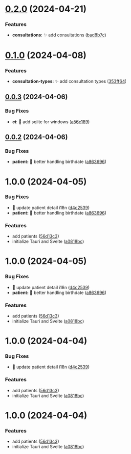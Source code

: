 # [0.2.0](https://github.com/jeremyjousse/footprint/compare/0.1.0...0.2.0) (2024-04-21)


### Features

* **consultations:** :sparkles: add consultations ([bad8b7c](https://github.com/jeremyjousse/footprint/commit/bad8b7c585b0fabf0ffda9ce5eb2d63573142828))

# [0.1.0](https://github.com/jeremyjousse/footprint/compare/0.0.3...0.1.0) (2024-04-08)


### Features

* **consultation-types:** :sparkles: add consultation types ([353ff64](https://github.com/jeremyjousse/footprint/commit/353ff64d3917ff4341825658f73076db907df03d))

## [0.0.3](https://github.com/jeremyjousse/footprint/compare/0.0.2...0.0.3) (2024-04-06)


### Bug Fixes

* **ci:** :bug: add sqlite for windows ([a56c189](https://github.com/jeremyjousse/footprint/commit/a56c189a2d40104bc286eea0d72ef5a390d1d12e))

## [0.0.2](https://github.com/jeremyjousse/footprint/compare/0.0.1...0.0.2) (2024-04-06)


### Bug Fixes

* **patient:** :bug: better handling birthdate ([a863696](https://github.com/jeremyjousse/footprint/commit/a8636964aa9930010d53c4d6ea99b0aed300260d))

# 1.0.0 (2024-04-05)


### Bug Fixes

* :bug: update patient detail i18n ([d4c2539](https://github.com/jeremyjousse/footprint/commit/d4c25397c47f35c513a16061f326505ce435c218))
* **patient:** :bug: better handling birthdate ([a863696](https://github.com/jeremyjousse/footprint/commit/a8636964aa9930010d53c4d6ea99b0aed300260d))


### Features

* add patients ([56d13c3](https://github.com/jeremyjousse/footprint/commit/56d13c35c4873bbf76f71873a307ff79fc690528))
* initialize Tauri and Svelte ([a0818bc](https://github.com/jeremyjousse/footprint/commit/a0818bcda8d6c50dbe2596a69ee57031722846e2))

# 1.0.0 (2024-04-05)


### Bug Fixes

* :bug: update patient detail i18n ([d4c2539](https://github.com/jeremyjousse/footprint/commit/d4c25397c47f35c513a16061f326505ce435c218))
* **patient:** :bug: better handling birthdate ([a863696](https://github.com/jeremyjousse/footprint/commit/a8636964aa9930010d53c4d6ea99b0aed300260d))


### Features

* add patients ([56d13c3](https://github.com/jeremyjousse/footprint/commit/56d13c35c4873bbf76f71873a307ff79fc690528))
* initialize Tauri and Svelte ([a0818bc](https://github.com/jeremyjousse/footprint/commit/a0818bcda8d6c50dbe2596a69ee57031722846e2))

# 1.0.0 (2024-04-04)


### Bug Fixes

* :bug: update patient detail i18n ([d4c2539](https://github.com/jeremyjousse/footprint/commit/d4c25397c47f35c513a16061f326505ce435c218))


### Features

* add patients ([56d13c3](https://github.com/jeremyjousse/footprint/commit/56d13c35c4873bbf76f71873a307ff79fc690528))
* initialize Tauri and Svelte ([a0818bc](https://github.com/jeremyjousse/footprint/commit/a0818bcda8d6c50dbe2596a69ee57031722846e2))

# 1.0.0 (2024-04-04)


### Features

* add patients ([56d13c3](https://github.com/jeremyjousse/footprint/commit/56d13c35c4873bbf76f71873a307ff79fc690528))
* initialize Tauri and Svelte ([a0818bc](https://github.com/jeremyjousse/footprint/commit/a0818bcda8d6c50dbe2596a69ee57031722846e2))
